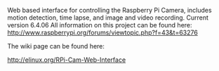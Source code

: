 Web based interface for controlling the Raspberry Pi Camera, includes motion detection, time lapse, and image and video recording.
Current version 6.4.06
All information on this project can be found here: http://www.raspberrypi.org/forums/viewtopic.php?f=43&t=63276

The wiki page can be found here:

http://elinux.org/RPi-Cam-Web-Interface
